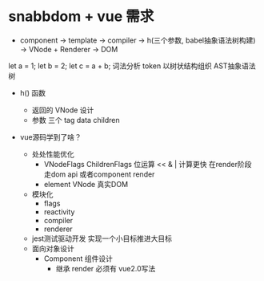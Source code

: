 # snabbdom + vue 需求

- component -> template -> compiler -> h(三个参数, babel抽象语法树构建) -> VNode + Renderer -> DOM

let a = 1;
let b = 2;
let c = a + b;
词法分析 token 以树状结构组织  AST抽象语法树

- h() 函数  
    - 返回的 VNode 设计
    - 参数 三个
        tag  data  children

- vue源码学到了啥？
    - 处处性能优化
        - VNodeFlags ChildrenFlags
            位运算 << & | 计算更快
            在render阶段 走dom api 或者component render 
        - element VNode 真实DOM
    - 模块化
        - flags 
        - reactivity 
        - compiler
        - renderer
    - jest测试驱动开发
        实现一个小目标推进大目标
    - 面向对象设计
        - Component 组件设计
            - 继承
                render 必须有 vue2.0写法
